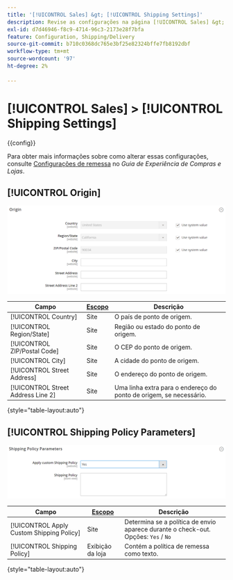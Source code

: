 ```yaml
---
title: '[!UICONTROL Sales] &gt; [!UICONTROL Shipping Settings]'
description: Revise as configurações na página [!UICONTROL Sales] &gt; [!UICONTROL Shipping Settings] do Administrador do Commerce.
exl-id: d7d46946-f8c9-4714-96c3-2173e28f7bfa
feature: Configuration, Shipping/Delivery
source-git-commit: b710c0368dc765e3bf25e82324bffe7fb8192dbf
workflow-type: tm+mt
source-wordcount: '97'
ht-degree: 2%

---
```


# [!UICONTROL Sales] > [!UICONTROL Shipping Settings]

{{config}}

Para obter mais informações sobre como alterar essas configurações, consulte [Configurações de remessa](../../stores-purchase/shipping-settings.md) no _Guia de Experiência de Compras e Lojas_.

## [!UICONTROL Origin]

![Origem](./assets/shipping-settings-origin.png)<!-- zoom -->

| Campo | [Escopo](../../getting-started/websites-stores-views.md#scope-settings) | Descrição |
|--- |--- |--- |
| [!UICONTROL Country] | Site | O país de ponto de origem. |
| [!UICONTROL Region/State] | Site | Região ou estado do ponto de origem. |
| [!UICONTROL ZIP/Postal Code] | Site | O CEP do ponto de origem. |
| [!UICONTROL City] | Site | A cidade do ponto de origem. |
| [!UICONTROL Street Address] | Site | O endereço do ponto de origem. |
| [!UICONTROL Street Address Line 2] | Site | Uma linha extra para o endereço do ponto de origem, se necessário. |

{style="table-layout:auto"}

## [!UICONTROL Shipping Policy Parameters]

![Parâmetros da Política de Remessa](./assets/shipping-settings-shipping-policy-parameters.png)<!-- zoom -->

| Campo | [Escopo](../../getting-started/websites-stores-views.md#scope-settings) | Descrição |
|--- |--- |--- |
| [!UICONTROL Apply Custom Shipping Policy] | Site | Determina se a política de envio aparece durante o check-out. Opções: `Yes` / `No` |
| [!UICONTROL Shipping Policy] | Exibição da loja | Contém a política de remessa como texto. |

{style="table-layout:auto"}
